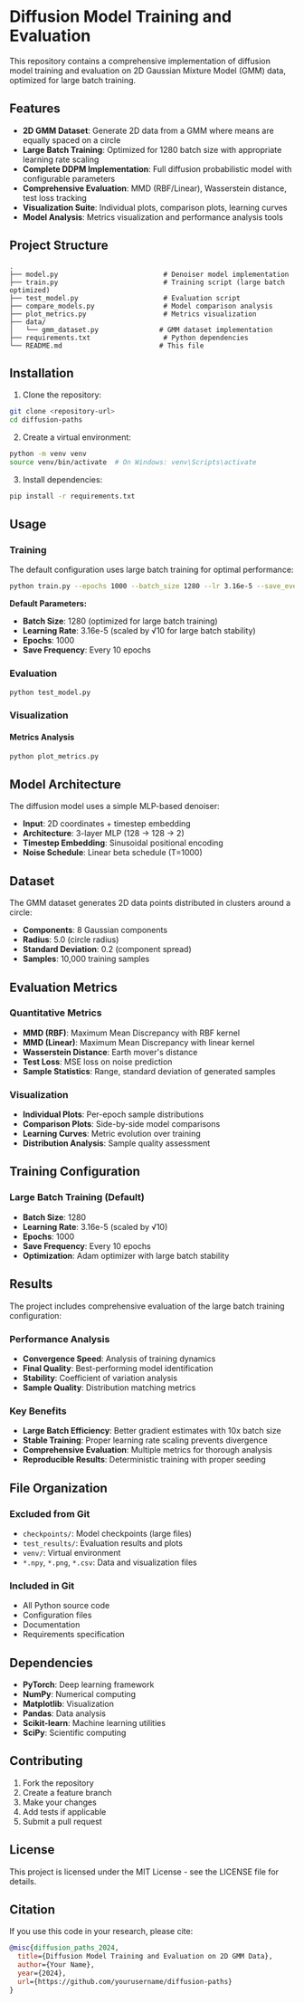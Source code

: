 # Diffusion Model Training and Evaluation

This repository contains a comprehensive implementation of diffusion model training and evaluation on 2D Gaussian Mixture Model (GMM) data, optimized for large batch training.

## Features

- **2D GMM Dataset**: Generate 2D data from a GMM where means are equally spaced on a circle
- **Large Batch Training**: Optimized for 1280 batch size with appropriate learning rate scaling
- **Complete DDPM Implementation**: Full diffusion probabilistic model with configurable parameters
- **Comprehensive Evaluation**: MMD (RBF/Linear), Wasserstein distance, test loss tracking
- **Visualization Suite**: Individual plots, comparison plots, learning curves
- **Model Analysis**: Metrics visualization and performance analysis tools

## Project Structure

```
.
├── model.py                          # Denoiser model implementation
├── train.py                          # Training script (large batch optimized)
├── test_model.py                     # Evaluation script
├── compare_models.py                 # Model comparison analysis
├── plot_metrics.py                   # Metrics visualization
├── data/
│   └── gmm_dataset.py               # GMM dataset implementation
├── requirements.txt                  # Python dependencies
└── README.md                        # This file
```

## Installation

1. Clone the repository:
```bash
git clone <repository-url>
cd diffusion-paths
```

2. Create a virtual environment:
```bash
python -m venv venv
source venv/bin/activate  # On Windows: venv\Scripts\activate
```

3. Install dependencies:
```bash
pip install -r requirements.txt
```

## Usage

### Training

The default configuration uses large batch training for optimal performance:

```bash
python train.py --epochs 1000 --batch_size 1280 --lr 3.16e-5 --save_every 10
```

**Default Parameters:**
- **Batch Size**: 1280 (optimized for large batch training)
- **Learning Rate**: 3.16e-5 (scaled by √10 for large batch stability)
- **Epochs**: 1000
- **Save Frequency**: Every 10 epochs

### Evaluation

```bash
python test_model.py
```

### Visualization

#### Metrics Analysis
```bash
python plot_metrics.py
```

## Model Architecture

The diffusion model uses a simple MLP-based denoiser:

- **Input**: 2D coordinates + timestep embedding
- **Architecture**: 3-layer MLP (128 → 128 → 2)
- **Timestep Embedding**: Sinusoidal positional encoding
- **Noise Schedule**: Linear beta schedule (T=1000)

## Dataset

The GMM dataset generates 2D data points distributed in clusters around a circle:

- **Components**: 8 Gaussian components
- **Radius**: 5.0 (circle radius)
- **Standard Deviation**: 0.2 (component spread)
- **Samples**: 10,000 training samples

## Evaluation Metrics

### Quantitative Metrics
- **MMD (RBF)**: Maximum Mean Discrepancy with RBF kernel
- **MMD (Linear)**: Maximum Mean Discrepancy with linear kernel
- **Wasserstein Distance**: Earth mover's distance
- **Test Loss**: MSE loss on noise prediction
- **Sample Statistics**: Range, standard deviation of generated samples

### Visualization
- **Individual Plots**: Per-epoch sample distributions
- **Comparison Plots**: Side-by-side model comparisons
- **Learning Curves**: Metric evolution over training
- **Distribution Analysis**: Sample quality assessment

## Training Configuration

### Large Batch Training (Default)
- **Batch Size**: 1280
- **Learning Rate**: 3.16e-5 (scaled by √10)
- **Epochs**: 1000
- **Save Frequency**: Every 10 epochs
- **Optimization**: Adam optimizer with large batch stability

## Results

The project includes comprehensive evaluation of the large batch training configuration:

### Performance Analysis
- **Convergence Speed**: Analysis of training dynamics
- **Final Quality**: Best-performing model identification
- **Stability**: Coefficient of variation analysis
- **Sample Quality**: Distribution matching metrics

### Key Benefits
- **Large Batch Efficiency**: Better gradient estimates with 10x batch size
- **Stable Training**: Proper learning rate scaling prevents divergence
- **Comprehensive Evaluation**: Multiple metrics for thorough analysis
- **Reproducible Results**: Deterministic training with proper seeding

## File Organization

### Excluded from Git
- `checkpoints/`: Model checkpoints (large files)
- `test_results/`: Evaluation results and plots
- `venv/`: Virtual environment
- `*.npy`, `*.png`, `*.csv`: Data and visualization files

### Included in Git
- All Python source code
- Configuration files
- Documentation
- Requirements specification

## Dependencies

- **PyTorch**: Deep learning framework
- **NumPy**: Numerical computing
- **Matplotlib**: Visualization
- **Pandas**: Data analysis
- **Scikit-learn**: Machine learning utilities
- **SciPy**: Scientific computing

## Contributing

1. Fork the repository
2. Create a feature branch
3. Make your changes
4. Add tests if applicable
5. Submit a pull request

## License

This project is licensed under the MIT License - see the LICENSE file for details.

## Citation

If you use this code in your research, please cite:

```bibtex
@misc{diffusion_paths_2024,
  title={Diffusion Model Training and Evaluation on 2D GMM Data},
  author={Your Name},
  year={2024},
  url={https://github.com/yourusername/diffusion-paths}
}
``` 